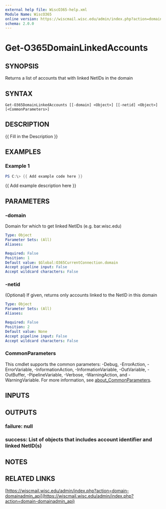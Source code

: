 ```yaml
---
external help file: WiscO365-help.xml
Module Name: WiscO365
online version: https://wiscmail.wisc.edu/admin/index.php?action=domain-domainadmin_api
schema: 2.0.0
---
```


# Get-O365DomainLinkedAccounts

## SYNOPSIS
Returns a list of accounts that with linked NetIDs in the domain

## SYNTAX

```
Get-O365DomainLinkedAccounts [[-domain] <Object>] [[-netid] <Object>] [<CommonParameters>]
```

## DESCRIPTION
{{ Fill in the Description }}

## EXAMPLES

### Example 1
```powershell
PS C:\> {{ Add example code here }}
```

{{ Add example description here }}

## PARAMETERS

### -domain
Domain for which to get linked NetIDs (e.g.
bar.wisc.edu)

```yaml
Type: Object
Parameter Sets: (All)
Aliases:

Required: False
Position: 1
Default value: $Global:O365CurrentConnection.domain
Accept pipeline input: False
Accept wildcard characters: False
```

### -netid
(Optional) If given, returns only accounts linked to the NetID in this domain

```yaml
Type: Object
Parameter Sets: (All)
Aliases:

Required: False
Position: 2
Default value: None
Accept pipeline input: False
Accept wildcard characters: False
```

### CommonParameters
This cmdlet supports the common parameters: -Debug, -ErrorAction, -ErrorVariable, -InformationAction, -InformationVariable, -OutVariable, -OutBuffer, -PipelineVariable, -Verbose, -WarningAction, and -WarningVariable. For more information, see [about_CommonParameters](http://go.microsoft.com/fwlink/?LinkID=113216).

## INPUTS

## OUTPUTS

### failure: null
### success: List of objects that includes account identifier and linked NetID(s)
## NOTES

## RELATED LINKS

[https://wiscmail.wisc.edu/admin/index.php?action=domain-domainadmin_api](https://wiscmail.wisc.edu/admin/index.php?action=domain-domainadmin_api)

